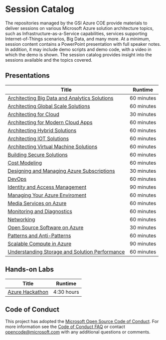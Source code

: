 # Session Catalog

The repositories managed by the GSI Azure COE provide materials to deliver sessions on various Microsoft Azure solution architecture topics, such as Infrastructure-as-a-Service capabilities, services supporting Internet-of-Things scenarios, Big Data, and many more. At a minimum, session content contains a PowerPoint presentation with full speaker notes. In addition, it may include demo scripts and demo code, with a video in which the demo is shown. The session catalog provides insight into the sessions available and the topics covered.

## Presentations
Title|Runtime
-------------|-------
[Architecting Big Data and Analytics Solutions](https://github.com/GSIAzureCOE/Big-Data)|60 minutes
[Architecting Global Scale Solutions](https://github.com/GSIAzureCOE/Global-Scale)|60 minutes
[Architecting for Cloud](https://github.com/GSIAzureCOE/Art-of-the-Possible)|30 minutes
[Architecting for Modern Cloud Apps](https://github.com/GSIAzureCOE/Modern-Apps)|60 minutes
[Architecting Hybrid Solutions](https://github.com/GSIAzureCOE/Hybrid)|60 minutes
[Architecting IOT Solutions](https://github.com/GSIAzureCOE/IOT)|60 minutes
[Architecting Virtual Machine Solutions](https://github.com/GSIAzureCOE/Virtual-Machine-Solutions)|60 minutes
[Building Secure Solutions](https://github.com/GSIAzureCOE/Secure-Solutions)|60 minutes
[Cost Modeling](https://github.com/GSIAzureCOE/Cost-Modeling)|60 minutes
[Designing and Managing Azure Subscriptions](https://github.com/GSIAzureCOE/Designing-and-Managing-Azure-Subscriptions)|30 minutes
[DevOps](https://github.com/GSIAzureCOE/DevOps)|60 minutes
[Identity and Access Management](https://github.com/GSIAzureCOE/Identity-and-Access-Management)|90 minutes
[Managing Your Azure Enviroment](https://github.com/GSIAzureCOE/Managing-Your-Azure-Enviroment)|60 minutes
[Media Services on Azure](https://github.com/GSIAzureCOE/Media-Services)|60 minutes
[Monitoring and Diagnostics](https://github.com/GSIAzureCOE/Monitoring-and-Diagnostics)|60 minutes
[Networking](https://github.com/GSIAzureCOE/Networking)|60 minutes
[Open Source Software on Azure](https://github.com/GSIAzureCOE/OSS)|30 minutes
[Patterns and Anti-Patterns](https://github.com/GSIAzureCOE/Cloud-Patterns-and-Anti-Patterns)|60 minutes
[Scalable Compute in Azure](https://github.com/GSIAzureCOE/Compute)|90 minutes
[Understanding Storage and Solution Performance](https://github.com/GSIAzureCOE/Storage)|60 minutes

## Hands-on Labs
Title|Runtime
-------------|-------
[Azure Hackathon](https://github.com/GSIAzureCOE/Hackathon)|4:30 hours

## Code of Conduct

This project has adopted the [Microsoft Open Source Code of Conduct](https://opensource.microsoft.com/codeofconduct/). For more information see the [Code of Conduct FAQ](https://opensource.microsoft.com/codeofconduct/faq/) or contact [opencode@microsoft.com](mailto:opencode@microsoft.com) with any additional questions or comments.
